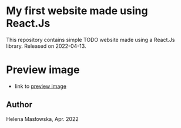 # My first website made using React.Js
This repository contains simple TODO website made using a React.Js library. 
Released on 2022-04-13.

# Preview image
- link to [preview image](https://github.com/HelenaMaslowska/my-first-TODO-website/blob/main/2022-04-13%20TODO%20Page.png)

## Author
Helena Masłowska, Apr. 2022
